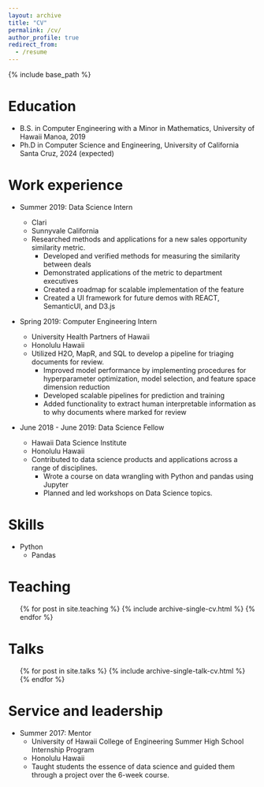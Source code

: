 ```yaml
---
layout: archive
title: "CV"
permalink: /cv/
author_profile: true
redirect_from:
  - /resume
---
```


{% include base_path %}

Education
======
* B.S. in Computer Engineering with a Minor in Mathematics, University of Hawaii Manoa, 2019
* Ph.D in Computer Science and Engineering, University of California Santa Cruz, 2024 (expected)

Work experience
======
* Summer 2019: Data Science Intern
  * Clari
  * Sunnyvale California
  * Researched methods and applications for a new sales opportunity similarity metric.
    * Developed and verified methods for measuring the similarity between deals
    * Demonstrated applications of the metric to department executives
    * Created a roadmap for scalable implementation of the feature
    * Created a UI framework for future demos with REACT, SemanticUI, and D3.js

* Spring 2019: Computer Engineering Intern
  * University Health Partners of Hawaii
  * Honolulu Hawaii
  * Utilized H2O, MapR, and SQL to develop a pipeline for triaging documents for review.
    * Improved model performance by implementing procedures for hyperparameter optimization, model selection, and feature space dimension reduction
    * Developed scalable pipelines for prediction and training
    * Added functionality to extract human interpretable information as to why documents where marked for review

* June 2018 - June 2019: Data Science Fellow
  * Hawaii Data Science Institute
  * Honolulu Hawaii
  * Contributed to data science products and applications across a range of disciplines.
    * Wrote a course on data wrangling with Python and pandas using Jupyter
    * Planned and led workshops on Data Science topics.

Skills
======
* Python
  * Pandas

Teaching
======
  <ul>{% for post in site.teaching %}
    {% include archive-single-cv.html %}
  {% endfor %}</ul>

<!-- Publications
======
  <ul>{% for post in site.publications %}
    {% include archive-single-cv.html %}
  {% endfor %}</ul> -->

Talks
======
  <ul>{% for post in site.talks %}
    {% include archive-single-talk-cv.html %}
  {% endfor %}</ul>

Service and leadership
======
* Summer 2017: Mentor
  * University of Hawaii College of Engineering Summer High School Internship Program
  * Honolulu Hawaii
  * Taught students the essence of data science and guided them through a project over the 6-week course.
